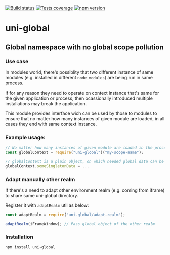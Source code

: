[![Build status][build-image]][build-url]
[![Tests coverage][cov-image]][cov-url]
[![npm version][npm-image]][npm-url]

# uni-global

## Global namespace with no global scope pollution

### Use case

In modules world, there's possiblity that two different instance of same modules (e.g. installed in different `node_modules`) are being run in same process.

If for any reason they need to operate on context instance that's same for the given application or process, then ocassionally introduced multiple installations may break the application.

This module provides interface wich can be used by those to modules to ensure that no matter how many instances of given module are loaded, in all cases they end with same context instance.

### Example usage:

```javascript
// No matter how many instances of given module are loaded in the process, they will always end with same context instance
const globalContext = require("uni-global")("my-scope-name");

// globalContext is a plain object, on which needed global data can be stored.
globalContext.someSingletonData = ...

```

### Adapt manually other realm

If there's a need to adapt other environment realm (e.g. coming from iframe) to share same uni-global directory.

Register it with `adaptRealm` util as below:

```javascript
const adaptRealm = require("uni-global/adapt-realm");

adaptRealm(iFrameWindow); // Pass global object of the other realm
```

### Installation

```bash
npm install uni-global
```

[build-image]: https://github.com/medikoo/uni-global/workflows/Integrate/badge.svg
[build-url]: https://github.com/medikoo/uni-global/actions?query=workflow%3AIntegrate
[cov-image]: https://img.shields.io/codecov/c/github/medikoo/uni-global.svg
[cov-url]: https://codecov.io/gh/medikoo/uni-global
[npm-image]: https://img.shields.io/npm/v/uni-global.svg
[npm-url]: https://www.npmjs.com/package/uni-global
